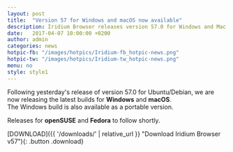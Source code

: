 ```yaml
---
layout: post
title:  "Version 57 for Windows and macOS now available"
description: Iridium Browser releases version 57.0 for Windows and Mac OSX
date:   2017-04-07 10:00:00 +0200
author:	admin
categories: news
hotpic-fb: "/images/hotpics/Iridium-fb_hotpic-news.png"
hotpic-tw: "/images/hotpics/Iridium-tw_hotpic-news.png"
menu: no
style: style1
---
```


Following yesterday's release of version 57.0 for Ubuntu/Debian, we are now releasing the latest builds for **Windows** and **macOS**.     
The Windows build is also available as a portable version.     
<!--break-->
Releases for **openSUSE** and **Fedora** to follow shortly.     

[DOWNLOAD]({{ '/downloads/' | relative_url }} "Download Iridium Browser v57"){: .button .download}     
